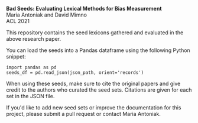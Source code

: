**Bad Seeds: Evaluating Lexical Methods for Bias Measurement**  
Maria Antoniak and David Mimno  
ACL 2021

This repository contains the seed lexicons gathered and evaluated in the above research paper.

You can load the seeds into a Pandas dataframe using the following Python snippet:

```
import pandas as pd
seeds_df = pd.read_json(json_path, orient='records')
```

When using these seeds, make sure to cite the original papers and give credit to the authors who curated the seed sets. Citations are given for each set in the JSON file.

If you'd like to add new seed sets or improve the documentation for this project, please submit a pull request or contact Maria Antoniak.
